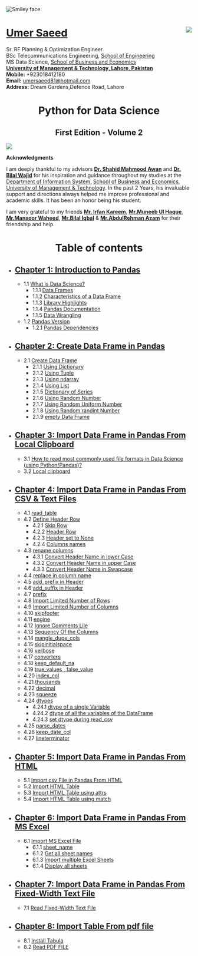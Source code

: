 <img src="https://encrypted-tbn0.gstatic.com/images?q=tbn:ANd9GcS28Mw_N6RTuNvdbw3UShxAHfWHyZ2qMgkjSdnVRO4Qo-8TYqip4w" alt="Smiley face" align="center">

#  [Umer Saeed](https://www.linkedin.com/in/engumersaeed/)            <img src="https://www.umt.edu.pk/style/images/umt-logo.jpg" align="right"/>
Sr. RF Planning & Optimization Engineer<br>
BSc Telecommunications Engineering, [School of Engineering](https://sen.umt.edu.pk/)<br>
MS Data Science, [School of Business and Economics](sbe.umt.edu.pk)<br>
**[University of Management & Technology, Lahore, Pakistan](www.umt.edu.pk)**<br>
**Mobile:**     +923018412180<br>
**Email:**  umersaeed81@hotmail.com<br>
**Address:** Dream Gardens,Defence Road, Lahore<br>
<h1 align="center">Python for Data Science</h1>
<h2 align="center">First Edition - Volume 2</h2>
 <img src="https://www.python.org/static/img/python-logo.png" align="center"/>
 
 **Acknowledgments**

I am deeply thankful to my advisors [**Dr. Shahid Mahmood Awan**](https://uk.linkedin.com/in/shahidmawan) and [**Dr. Bilal Wajid**](https://www.linkedin.com/in/dr-bilal-wajid-98949276/) for his inspiration and guidance throughout my studies at the [Department of Information System](https://sbe.umt.edu.pk/iss1/home.aspx), [School of Business and Economics](sbe.umt.edu.pk), [University of Management & Technology](www.umt.edu.pk). In the past 2 Years, his invaluable support and directions always helped me improve professional and academic skills. It has been an honor being his student.

I am very grateful to my friends [**Mr. Irfan Kareem**](https://www.linkedin.com/in/irfan-kareem-a89ba021/), [**Mr.Muneeb Ul Haque**](https://www.linkedin.com/in/muneeb-ul-haque-86551728/), [**Mr.Mansoor Waheed**](https://www.linkedin.com/in/mansoor-waheed-26925021/), [**Mr.Bilal Iqbal**](https://www.linkedin.com/in/bilal-iqbal-5354a324/) & [**Mr.AbdulRehman Azam**](https://www.linkedin.com/in/areh-azam/) for their friendship and help.

# <h1 align="center"> Table of contents

- ## [**Chapter 1: Introduction to Pandas**](https://htmlpreview.github.io/?https://github.com/Umersaeed81/PythonForDataScienceV1/blob/main/Chapter1.html)

  - 1.1 [What is Data Science?](https://htmlpreview.github.io/?https://github.com/Umersaeed81/PythonForDataScienceV1/blob/main/Chapter1.html#1.1-What-is-Data-Science?)
     - 1.1.1 [Data Frames](https://htmlpreview.github.io/?https://github.com/Umersaeed81/PythonForDataScienceV1/blob/main/Chapter1.html#1.1.1-Data-Frames)
     - 1.1.2 [Characteristics of a Data Frame](https://htmlpreview.github.io/?https://github.com/Umersaeed81/PythonForDataScienceV1/blob/main/Chapter1.html#1.1.2-Characteristics-of-a-Data-Frame)
     - 1.1.3 [Library Highlights](https://htmlpreview.github.io/?https://github.com/Umersaeed81/PythonForDataScienceV1/blob/main/Chapter1.html#1.1.3-Library-Highlights)
     - 1.1.4 [Pandas Documentation](https://htmlpreview.github.io/?https://github.com/Umersaeed81/PythonForDataScienceV1/blob/main/Chapter1.html#1.1.4-Pandas-Documentation)
     - 1.1.5 [Data Wrangling](https://htmlpreview.github.io/?https://github.com/Umersaeed81/PythonForDataScienceV1/blob/main/Chapter1.html#1.1.5-Data-Wrangling)
  - 1.2 [Pandas Version](https://htmlpreview.github.io/?https://github.com/Umersaeed81/PythonForDataScienceV1/blob/main/Chapter1.html#1.2-Pandas-Version)
     - 1.2.1 [Pandas Dependencies](https://htmlpreview.github.io/?https://github.com/Umersaeed81/PythonForDataScienceV1/blob/main/Chapter1.html#1.2.1-Pandas-Dependencies)

- ## [**Chapter 2: Create Data Frame in Pandas**](https://htmlpreview.github.io/?https://github.com/Umersaeed81/PythonForDataScienceV1/blob/main/Chapter2.html)

  - 2.1 [Create Data Frame](https://htmlpreview.github.io/?https://github.com/Umersaeed81/PythonForDataScienceV1/blob/main/Chapter2.html#2.1-Create-Data-Frame)
    - 2.1.1 [Using Dictionary](https://htmlpreview.github.io/?https://github.com/Umersaeed81/PythonForDataScienceV1/blob/main/Chapter2.html#2.1.1-Using-Dictionary)
    - 2.1.2 [Using Tuple](https://htmlpreview.github.io/?https://github.com/Umersaeed81/PythonForDataScienceV1/blob/main/Chapter2.html#2.1.2-Using-Tuple)
    - 2.1.3 [Using ndarray](https://htmlpreview.github.io/?https://github.com/Umersaeed81/PythonForDataScienceV1/blob/main/Chapter2.html#2.1.3-Using-ndarray)
    - 2.1.4 [Using List](https://htmlpreview.github.io/?https://github.com/Umersaeed81/PythonForDataScienceV1/blob/main/Chapter2.html#2.1.4-Using-List)
    - 2.1.5 [Dictionary of Series](https://htmlpreview.github.io/?https://github.com/Umersaeed81/PythonForDataScienceV1/blob/main/Chapter2.html#2.1.5-Dictionary-of-Series)
    - 2.1.6 [Using Random Number](https://htmlpreview.github.io/?https://github.com/Umersaeed81/PythonForDataScienceV1/blob/main/Chapter2.html#2.1.6-Using-Random-Number)
    - 2.1.7 [Using Random Uniform Number](https://htmlpreview.github.io/?https://github.com/Umersaeed81/PythonForDataScienceV1/blob/main/Chapter2.html#2.1.7-Using-Random-Uniform-Number)
    - 2.1.8 [Using Random randint Number](https://htmlpreview.github.io/?https://github.com/Umersaeed81/PythonForDataScienceV1/blob/main/Chapter2.html#2.1.8-Using-Random-randint-Number)
    - 2.1.9 [empty Data Frame](https://htmlpreview.github.io/?https://github.com/Umersaeed81/PythonForDataScienceV1/blob/main/Chapter2.html#2.1.9-empty-Data-Frame)


- ## [**Chapter 3: Import Data Frame in Pandas From Local Clipboard**](https://htmlpreview.github.io/?https://github.com/Umersaeed81/PythonForDataScienceV1/blob/main/Chapter3.html)

  - 3.1 [How to read most commonly used file formats in Data Science (using Python/Pandas)?]()
  - 3.2 [Local clipboard]()

- ## [**Chapter 4: Import Data Frame in Pandas From CSV & Text Files**]()

  - 4.1 [read_table]()
  - 4.2 [Define Header Row]()
    - 4.2.1 [Skip Row]()
    - 4.2.2 [Header Row]()
    - 4.2.3 [Header set to None]()
    - 4.2.4 [Columns names]()
  - 4.3 [rename columns]()
    - 4.3.1 [Convert Header Name in lower Case]()
    - 4.3.2 [Convert Header Name in upper Case]()
    - 4.3.3 [Convert Header Name in Swapcase]()
  - 4.4 [replace in column name]()
  - 4.5 [add_prefix in Header]()
  - 4.6 [add_suffix in Header]()
  - 4.7 [prefix]()
  - 4.8 [Import Limited Number of Rows]()
  - 4.9 [Import Limited Number of Columns]()
  - 4.10 [skipfooter]()
  - 4.11 [engine]()
  - 4.12 [Ignore Comments Lile]()
  - 4.13 [Sequency Of the Columns]()
  - 4.14 [mangle_dupe_cols]()
  - 4.15 [skipinitialspace]()
  - 4.16 [verbose]()
  - 4.17 [converters]()
  - 4.18 [keep_default_na]()
  - 4.19 [true_values , false_value]()
  - 4.20 [index_col]()
  - 4.21 [thousands]()
  - 4.22 [decimal]()
  - 4.23 [squeeze]()
  - 4.24 [dtypes]()
    - 4.24.1 [dtype of a single Variable]()
    - 4.24.2 [dtype of all the variables of the DataFrame]()
    - 4.24.3 [set dtype during read_csv]()
  - 4.25 [parse_dates]()
  - 4.26 [keep_date_col]()
  - 4.27 [lineterminator]()

- ## [**Chapter 5: Import Data Frame in Pandas From HTML**]()

  - 5.1 [Import csv File in Pandas From HTML]()
  - 5.2 [Import HTML Table]()
  - 5.3 [Import HTML Table using attrs]()
  - 5.4 [Import HTML Table using match]()


- ## [**Chapter 6: Import Data Frame in Pandas From MS Excel**]()

  - 6.1 [Import MS Excel File]()
    - 6.1.1 [sheet_name]()
    - 6.1.2 [Get all sheet names]()
    - 6.1.3 [Import multiple Excel Sheets]()
    - 6.1.4 [Display all sheets]()

- ## [**Chapter 7: Import Data Frame in Pandas From Fixed-Width Text File**]()

  - 7.1 [Read Fixed-Width Text File]()

- ## [**Chapter 8: Import Table From pdf file**]()
  - 8.1 [Install Tabula]()
  - 8.2 [Read PDF FILE]()
